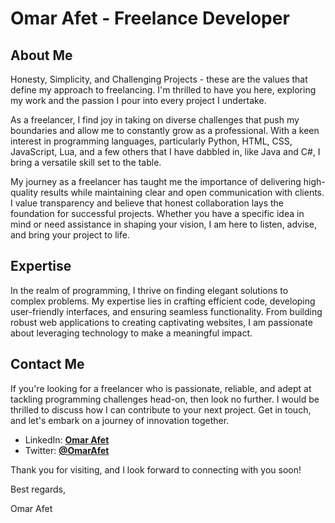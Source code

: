 # Omar Afet - Freelance Developer

<!-- Banner -->

## About Me

Honesty, Simplicity, and Challenging Projects - these are the values that define my approach to freelancing. I'm thrilled to have you here, exploring my work and the passion I pour into every project I undertake.

As a freelancer, I find joy in taking on diverse challenges that push my boundaries and allow me to constantly grow as a professional. With a keen interest in programming languages, particularly Python, HTML, CSS, JavaScript, Lua, and a few others that I have dabbled in, like Java and C#, I bring a versatile skill set to the table.

My journey as a freelancer has taught me the importance of delivering high-quality results while maintaining clear and open communication with clients. I value transparency and believe that honest collaboration lays the foundation for successful projects. Whether you have a specific idea in mind or need assistance in shaping your vision, I am here to listen, advise, and bring your project to life.

## Expertise

In the realm of programming, I thrive on finding elegant solutions to complex problems. My expertise lies in crafting efficient code, developing user-friendly interfaces, and ensuring seamless functionality. From building robust web applications to creating captivating websites, I am passionate about leveraging technology to make a meaningful impact.

## Contact Me

If you're looking for a freelancer who is passionate, reliable, and adept at tackling programming challenges head-on, then look no further. I would be thrilled to discuss how I can contribute to your next project. Get in touch, and let's embark on a journey of innovation together.

- LinkedIn: [**Omar Afet**](https://www.linkedin.com/in/OmarAfet/)
- Twitter: [**@OmarAfet**](https://twitter.com/OmarAfet)

Thank you for visiting, and I look forward to connecting with you soon!

Best regards,

Omar Afet
